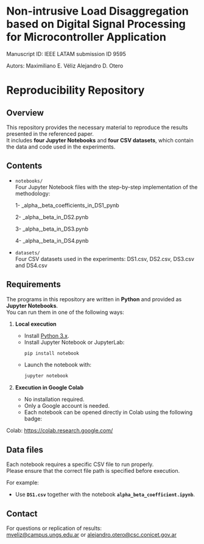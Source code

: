 # Non-intrusive Load Disaggregation based on Digital Signal Processing for Microcontroller Application
Manuscript ID: IEEE LATAM submission ID 9595

Autors: 
Maximiliano E. Véliz 
Alejandro D. Otero 

# Reproducibility Repository

## Overview
This repository provides the necessary material to reproduce the results presented in the referenced paper.  
It includes **four Jupyter Notebooks** and **four CSV datasets**, which contain the data and code used in the experiments.

## Contents
- `notebooks/`  
  Four Jupyter Notebook files with the step-by-step implementation of the methodology:

    1- _alpha,_beta_coefficients_in_DS1_pynb
  
    2-  _alpha,_beta_in_DS2.pynb
  
    3-  _alpha,_beta_in_DS3.pynb
  
    4-  _alpha,_beta_in_DS4.pynb

- `datasets/`  
  Four CSV datasets used in the experiments: DS1.csv, DS2.csv, DS3.csv and DS4.csv  


## Requirements

The programs in this repository are written in **Python** and provided as **Jupyter Notebooks**.  
You can run them in one of the following ways:

1. **Local execution**
   - Install [Python 3.x](https://www.python.org/downloads/).
   - Install Jupyter Notebook or JupyterLab:
     ```bash
     pip install notebook
     ```
   - Launch the notebook with:
     ```bash
     jupyter notebook
     ```

2. **Execution in Google Colab**
   - No installation required.
   - Only a Google account is needed.
   - Each notebook can be opened directly in Colab using the following badge:

  Colab: https://colab.research.google.com/

## Data files

Each notebook requires a specific CSV file to run properly.  
Please ensure that the correct file path is specified before execution.

For example:  
- Use **`DS1.csv`** together with the notebook **`alpha_beta_coefficient.ipynb`**.  


## Contact
For questions or replication of results:  
mveliz@campus.ungs.edu.ar or alejandro.otero@csc.conicet.gov.ar



